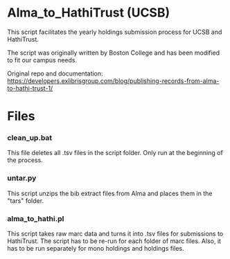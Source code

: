 # Alma_to_HathiTrust (UCSB)
This script facilitates the yearly holdings submission process for UCSB and HathiTrust.

The script was originally written by Boston College and has been modified to fit our campus needs.

Original repo and documentation: https://developers.exlibrisgroup.com/blog/publishing-records-from-alma-to-hathi-trust-1/

# Files

### clean_up.bat
This file deletes all .tsv files in the script folder. Only run at the beginning of the process.

### untar.py
This script unzips the bib extract files from Alma and places them in the "tars" folder.

### alma_to_hathi.pl
This script takes raw marc data and turns it into .tsv files for submissions to HathiTrust.
The script has to be re-run for each folder of marc files.
Also, it has to be run separately for mono holdings and holdings files.